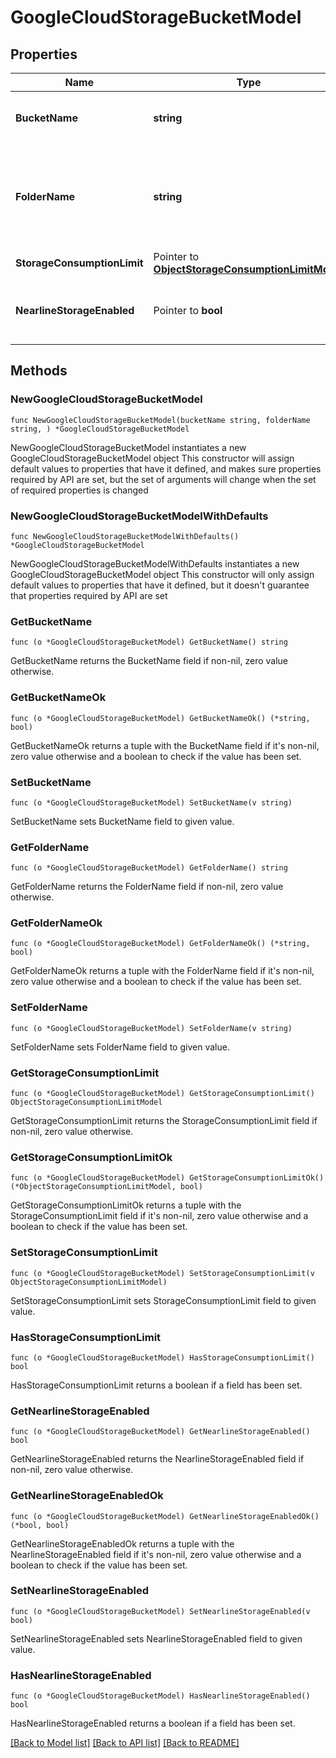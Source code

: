 # GoogleCloudStorageBucketModel

## Properties

Name | Type | Description | Notes
------------ | ------------- | ------------- | -------------
**BucketName** | **string** | Name of a Google Cloud bucket. | 
**FolderName** | **string** | Name of the folder that the object storage repository is mapped to. | 
**StorageConsumptionLimit** | Pointer to [**ObjectStorageConsumptionLimitModel**](ObjectStorageConsumptionLimitModel.md) |  | [optional] 
**NearlineStorageEnabled** | Pointer to **bool** | If *true*, the nearline storage class is used. | [optional] 

## Methods

### NewGoogleCloudStorageBucketModel

`func NewGoogleCloudStorageBucketModel(bucketName string, folderName string, ) *GoogleCloudStorageBucketModel`

NewGoogleCloudStorageBucketModel instantiates a new GoogleCloudStorageBucketModel object
This constructor will assign default values to properties that have it defined,
and makes sure properties required by API are set, but the set of arguments
will change when the set of required properties is changed

### NewGoogleCloudStorageBucketModelWithDefaults

`func NewGoogleCloudStorageBucketModelWithDefaults() *GoogleCloudStorageBucketModel`

NewGoogleCloudStorageBucketModelWithDefaults instantiates a new GoogleCloudStorageBucketModel object
This constructor will only assign default values to properties that have it defined,
but it doesn't guarantee that properties required by API are set

### GetBucketName

`func (o *GoogleCloudStorageBucketModel) GetBucketName() string`

GetBucketName returns the BucketName field if non-nil, zero value otherwise.

### GetBucketNameOk

`func (o *GoogleCloudStorageBucketModel) GetBucketNameOk() (*string, bool)`

GetBucketNameOk returns a tuple with the BucketName field if it's non-nil, zero value otherwise
and a boolean to check if the value has been set.

### SetBucketName

`func (o *GoogleCloudStorageBucketModel) SetBucketName(v string)`

SetBucketName sets BucketName field to given value.


### GetFolderName

`func (o *GoogleCloudStorageBucketModel) GetFolderName() string`

GetFolderName returns the FolderName field if non-nil, zero value otherwise.

### GetFolderNameOk

`func (o *GoogleCloudStorageBucketModel) GetFolderNameOk() (*string, bool)`

GetFolderNameOk returns a tuple with the FolderName field if it's non-nil, zero value otherwise
and a boolean to check if the value has been set.

### SetFolderName

`func (o *GoogleCloudStorageBucketModel) SetFolderName(v string)`

SetFolderName sets FolderName field to given value.


### GetStorageConsumptionLimit

`func (o *GoogleCloudStorageBucketModel) GetStorageConsumptionLimit() ObjectStorageConsumptionLimitModel`

GetStorageConsumptionLimit returns the StorageConsumptionLimit field if non-nil, zero value otherwise.

### GetStorageConsumptionLimitOk

`func (o *GoogleCloudStorageBucketModel) GetStorageConsumptionLimitOk() (*ObjectStorageConsumptionLimitModel, bool)`

GetStorageConsumptionLimitOk returns a tuple with the StorageConsumptionLimit field if it's non-nil, zero value otherwise
and a boolean to check if the value has been set.

### SetStorageConsumptionLimit

`func (o *GoogleCloudStorageBucketModel) SetStorageConsumptionLimit(v ObjectStorageConsumptionLimitModel)`

SetStorageConsumptionLimit sets StorageConsumptionLimit field to given value.

### HasStorageConsumptionLimit

`func (o *GoogleCloudStorageBucketModel) HasStorageConsumptionLimit() bool`

HasStorageConsumptionLimit returns a boolean if a field has been set.

### GetNearlineStorageEnabled

`func (o *GoogleCloudStorageBucketModel) GetNearlineStorageEnabled() bool`

GetNearlineStorageEnabled returns the NearlineStorageEnabled field if non-nil, zero value otherwise.

### GetNearlineStorageEnabledOk

`func (o *GoogleCloudStorageBucketModel) GetNearlineStorageEnabledOk() (*bool, bool)`

GetNearlineStorageEnabledOk returns a tuple with the NearlineStorageEnabled field if it's non-nil, zero value otherwise
and a boolean to check if the value has been set.

### SetNearlineStorageEnabled

`func (o *GoogleCloudStorageBucketModel) SetNearlineStorageEnabled(v bool)`

SetNearlineStorageEnabled sets NearlineStorageEnabled field to given value.

### HasNearlineStorageEnabled

`func (o *GoogleCloudStorageBucketModel) HasNearlineStorageEnabled() bool`

HasNearlineStorageEnabled returns a boolean if a field has been set.


[[Back to Model list]](../README.md#documentation-for-models) [[Back to API list]](../README.md#documentation-for-api-endpoints) [[Back to README]](../README.md)


